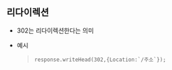 ## 리다이렉션

- 302는 리다이렉션한다는 의미

- 예시

  > ```Javscript
  > response.writeHead(302,{Location:`/주소`});
  > ```